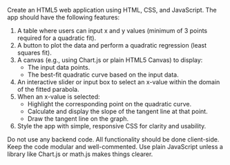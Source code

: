 Create an HTML5 web application using HTML, CSS, and JavaScript. The app should have the following features:

1. A table where users can input x and y values (minimum of 3 points required for a quadratic fit).
2. A button to plot the data and perform a quadratic regression (least squares fit).
3. A canvas (e.g., using Chart.js or plain HTML5 Canvas) to display:
   - The input data points.
   - The best-fit quadratic curve based on the input data.
4. An interactive slider or input box to select an x-value within the domain of the fitted parabola.
5. When an x-value is selected:
   - Highlight the corresponding point on the quadratic curve.
   - Calculate and display the slope of the tangent line at that point.
   - Draw the tangent line on the graph.
6. Style the app with simple, responsive CSS for clarity and usability.

Do not use any backend code. All functionality should be done client-side. Keep the code modular and well-commented. Use plain JavaScript unless a library like Chart.js or math.js makes things clearer.
